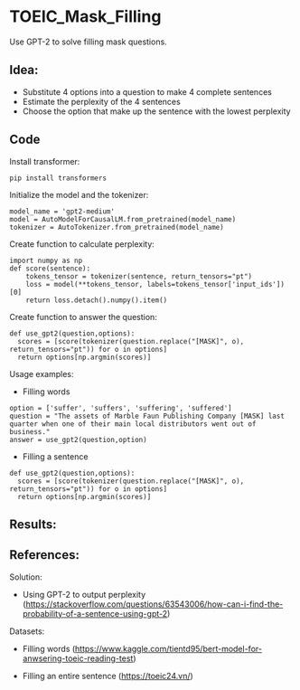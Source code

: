 # TOEIC_Mask_Filling
Use GPT-2 to solve filling mask questions.

## Idea:
- Substitute 4 options into a question to make 4 complete sentences
- Estimate the perplexity of the 4 sentences 
- Choose the option that make up the sentence with the lowest perplexity

## Code

Install transformer:
```
pip install transformers
```

Initialize the model and the tokenizer:

```
model_name = 'gpt2-medium'
model = AutoModelForCausalLM.from_pretrained(model_name)
tokenizer = AutoTokenizer.from_pretrained(model_name)
```

Create function to calculate perplexity:

```
import numpy as np
def score(sentence):
    tokens_tensor = tokenizer(sentence, return_tensors="pt")
    loss = model(**tokens_tensor, labels=tokens_tensor['input_ids'])[0]
    return loss.detach().numpy().item()
```

Create function to answer the question:

```
def use_gpt2(question,options):
  scores = [score(tokenizer(question.replace("[MASK]", o), return_tensors="pt")) for o in options]
  return options[np.argmin(scores)]
```

Usage examples:

- Filling words

```
option = ['suffer', 'suffers', 'suffering', 'suffered']
question = "The assets of Marble Faun Publishing Company [MASK] last quarter when one of their main local distributors went out of business."
answer = use_gpt2(question,option)
```

- Filling a sentence

```
def use_gpt2(question,options):
  scores = [score(tokenizer(question.replace("[MASK]", o), return_tensors="pt")) for o in options]
  return options[np.argmin(scores)]
```

## Results:



## References:

Solution:

- Using GPT-2 to output perplexity (https://stackoverflow.com/questions/63543006/how-can-i-find-the-probability-of-a-sentence-using-gpt-2)


Datasets:

- Filling words (https://www.kaggle.com/tientd95/bert-model-for-anwsering-toeic-reading-test) 

- Filling an entire sentence (https://toeic24.vn/)
